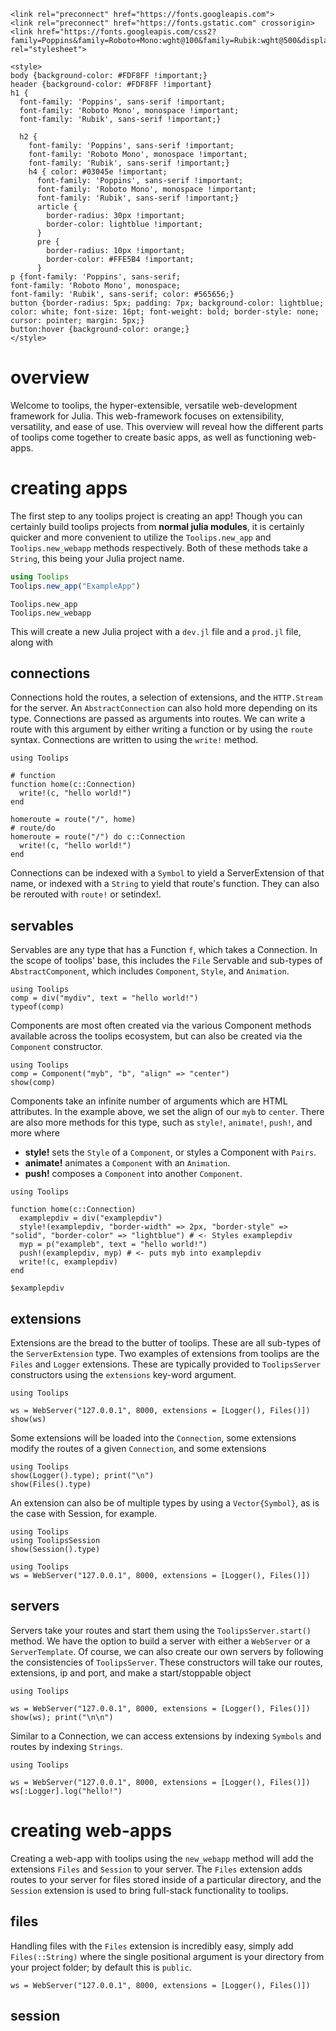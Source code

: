 ```@raw html
<link rel="preconnect" href="https://fonts.googleapis.com">
<link rel="preconnect" href="https://fonts.gstatic.com" crossorigin>
<link href="https://fonts.googleapis.com/css2?family=Poppins&family=Roboto+Mono:wght@100&family=Rubik:wght@500&display=swap" rel="stylesheet">

<style>
body {background-color: #FDF8FF !important;}
header {background-color: #FDF8FF !important}
h1 {
  font-family: 'Poppins', sans-serif !important;
  font-family: 'Roboto Mono', monospace !important;
  font-family: 'Rubik', sans-serif !important;}

  h2 {
    font-family: 'Poppins', sans-serif !important;
    font-family: 'Roboto Mono', monospace !important;
    font-family: 'Rubik', sans-serif !important;}
    h4 { color: #03045e !important;
      font-family: 'Poppins', sans-serif !important;
      font-family: 'Roboto Mono', monospace !important;
      font-family: 'Rubik', sans-serif !important;}
      article {
        border-radius: 30px !important;
        border-color: lightblue !important;
      }
      pre {
        border-radius: 10px !important;
        border-color: #FFE5B4 !important;
      }
p {font-family: 'Poppins', sans-serif;
font-family: 'Roboto Mono', monospace;
font-family: 'Rubik', sans-serif; color: #565656;}
button {border-radius: 5px; padding: 7px; background-color: lightblue;
color: white; font-size: 16pt; font-weight: bold; border-style: none; cursor: pointer; margin: 5px;}
button:hover {background-color: orange;}
</style>
```
# overview
Welcome to toolips, the hyper-extensible, versatile web-development framework for Julia. This web-framework focuses on extensibility, versatility, and ease of use. This overview will reveal how the different parts of toolips come together to create basic apps, as well as functioning web-apps.
# creating apps
The first step to any toolips project is creating an app! Though you can certainly build toolips projects from **normal julia modules**, it is certainly quicker and more convenient to utilize the `Toolips.new_app` and `Toolips.new_webapp` methods respectively. Both of these methods take a `String`, this being your Julia project name.
```julia
using Toolips
Toolips.new_app("ExampleApp")
```
```@docs
Toolips.new_app
Toolips.new_webapp
```
This will create a new Julia project with a `dev.jl` file and a `prod.jl` file, along with
## connections
Connections hold the routes, a selection of extensions, and the `HTTP.Stream` for the server. An `AbstractConnection` can also hold more depending on its type. Connections are passed as arguments into routes. We can write a route with this argument by either writing a function or by using the `route` syntax. Connections are written to using the `write!` method.
```@example
using Toolips

# function
function home(c::Connection)
  write!(c, "hello world!")
end

homeroute = route("/", home)
# route/do
homeroute = route("/") do c::Connection
  write!(c, "hello world!")
end
```

Connections can be indexed with a `Symbol` to yield a ServerExtension of that name, or indexed with a `String` to yield that route's function. They can also be rerouted with `route!` or setindex!.
## servables
Servables are any type that has a Function `f`, which takes a Connection. In the scope of toolips' base, this includes the `File` Servable and sub-types of `AbstractComponent`, which includes `Component`, `Style`, and `Animation`.
```@example
using Toolips
comp = div("mydiv", text = "hello world!")
typeof(comp)
```
Components are most often created via the various Component methods available across the toolips ecosystem, but can also be created via the `Component` constructor.

```@example
using Toolips
comp = Component("myb", "b", "align" => "center")
show(comp)
```
Components take an infinite number of arguments which are HTML attributes. In the example above, we set the align of our `myb` to `center`. There are also more methods for this type, such as `style!`, `animate!`, `push!`, and more where
- **style!** sets the `Style` of a `Component`, or styles a Component with `Pairs`.
- **animate!** animates a `Component` with an `Animation`.
- **push!** composes a `Component` into another `Component`.
```@example
using Toolips

function home(c::Connection)
  examplepdiv = div("examplepdiv")
  style!(examplepdiv, "border-width" => 2px, "border-style" => "solid", "border-color" => "lightblue") # <- Styles examplepdiv
  myp = p("exampleb", text = "hello world!")
  push!(examplepdiv, myp) # <- puts myb into examplepdiv
  write!(c, examplepdiv)
end
```
```@raw html
$examplepdiv
```
## extensions
Extensions are the bread to the butter of toolips. These are all sub-types of the `ServerExtension` type. Two examples of extensions from toolips are the `Files` and `Logger` extensions. These are typically provided to `ToolipsServer` constructors using the `extensions` key-word argument.
```@example
using Toolips

ws = WebServer("127.0.0.1", 8000, extensions = [Logger(), Files()])
show(ws)
```
Some extensions will be loaded into the `Connection`, some extensions modify the routes of a given `Connection`, and some extensions
```@example
using Toolips
show(Logger().type); print("\n")
show(Files().type)
```
An extension can also be of multiple types by using a `Vector{Symbol}`, as is the case with Session, for example.
```@example
using Toolips
using ToolipsSession
show(Session().type)
```
```@example
using Toolips
ws = WebServer("127.0.0.1", 8000, extensions = [Logger(), Files()])
```
## servers
Servers take your routes and start them using the `ToolipsServer.start()` method. We have the option to build a server with either a `WebServer` or a `ServerTemplate`. Of course, we can also create our own servers by following the consistencies of `ToolipsServer`. These constructors will take our routes, extensions, ip and port, and make a start/stoppable object
```@example
using Toolips

ws = WebServer("127.0.0.1", 8000, extensions = [Logger(), Files()])
show(ws); print("\n\n")

```
Similar to a Connection, we can access extensions by indexing `Symbols` and routes by indexing `Strings`.
```@example
using Toolips

ws = WebServer("127.0.0.1", 8000, extensions = [Logger(), Files()])
ws[:Logger].log("hello!")
```
# creating web-apps
Creating a web-app with toolips using the `new_webapp` method will add the extensions `Files` and `Session` to your server. The `Files` extension adds routes to your server for files stored inside of a particular directory, and the `Session` extension is used to bring full-stack functionality to toolips.
## files
Handling files with the `Files` extension is incredibly easy, simply add `Files(::String)` where the single positional argument is your directory from your project folder; by default this is `public`.
```@example
ws = WebServer("127.0.0.1", 8000, extensions = [Logger(), Files()])
```
## session
